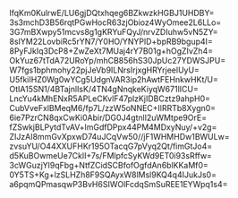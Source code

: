 lfqKm0KulrwE/LU6gjDQtxhqeg6BZkwzkHGBJ1UHDBY=
3s3mchD3B56rqtPGwHocR63zjObioz4WyOmee2L6LLo=
3G7mBXwpy51mcvs8g1gKRYuFQyJ/nrvZDIuhw5vN5ZY=
8sIYM22LovbiRc5rYN7/Y0HO/YNYPlD+bpRB9bgup4I=
8PyFJkIq3DcP8+ZwZeXt7MUaj4rY7B01g+hOgZIvZh4=
OkYuz67tTdA72URoYp/mhCB856hS30JpUc27YDWSJPU=
W7fgs1bphmohy22pjJeVb9ILNrsIrjxgHRYrjeelUyU=
U5fkiIHZ0Wg0wYCg5UdgnVAR3ip2hAwtFEHnkwHKt/U=
OtIA15SN1/4BTajnlIsK/4TN4gNnqkeKiyqW671lICU=
LncYu4kMhENxR5APLeCKvlF47plzKjIDBCztz9ahpH0=
CubVveFxlBMeqM6/fp7L/zzW5oNNEC+IlRRTb8Xygn0=
6ie7PzrCN8qxCwKi0Abir/DG0J4gtnll2uWMtpe9OrE=
fZSwkjBLPytdTvAV+lmGdfDPpx44PM4MDxyNuy/+v2g=
ZIJzAI8mmGvXpxwD74uJCqVw50//jF1WHMHDw1BWULw=
zvsuYU/O44XXUFHKr195OTacqG7pVyq2Qt/fimGtJo4=
d5KuBOwmeUe7CklI+7s/FMlpfcSyKWd9ET0i93sRffw=
3cWGuzjYl9qFbg+NtfZCidSCBfofOgfdAn6blKKaMf0=
0Y5TS+Kg+lzSLHZh8F9SQAyxW8lMsl9KQ4q4IJukJs0=
a6pqmQPmasqwP3BvH6SIWOlFcdqSmSuREE1EYWpq1s4=
